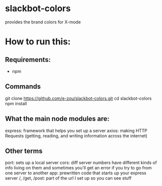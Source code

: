 # slackbot-colors
provides the brand colors for X-mode

# How to run this:
## Requirements:
- npm

## Commands
git clone https://github.com/e-zou/slackbot-colors.git
cd slackbot-colors 
npm install

## What the main node modules are:
express: framework that helps you set up a server
axios: making HTTP Requests (getting, reading, and writing information across the internet)

## Other terms
port: sets up a local server 
cors: diff server numbers have different kinds of info living on them and sometimes you'll get an error if you try to go from one server to another
app: prewritten code that starts up your express server
/, /get, /post: part of the url I set up so you can see stuff
